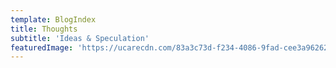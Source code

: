 ```yaml
---
template: BlogIndex
title: Thoughts
subtitle: 'Ideas & Speculation'
featuredImage: 'https://ucarecdn.com/83a3c73d-f234-4086-9fad-cee3a9626230/'
---
```

